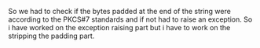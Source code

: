 So we had to check if the bytes padded at the end of the string were according to the PKCS#7 standards and if not had to raise an exception. So i have worked on the exception raising part but i have to work on the stripping the padding part.
